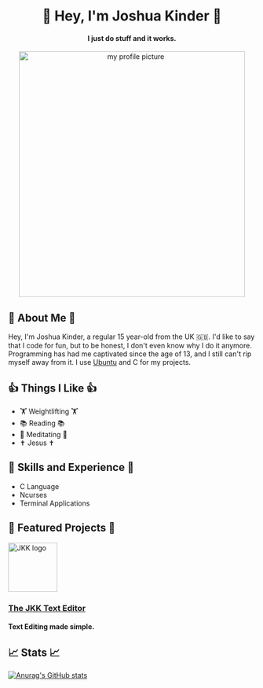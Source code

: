 <div align="center">

  # 👋 Hey, I'm Joshua Kinder 👋

  #### I just do stuff and it works.
  
  <img width=460 height=500 src="https://user-images.githubusercontent.com/97398293/206867045-86d3b8ac-ff89-4fdc-929f-5280f5ff871d.jpg" alt="my profile picture">
  
</div>

## 🧐 About Me 🧐

Hey, I'm Joshua Kinder, a regular 15 year-old from the UK 🇬🇧. I'd like to say that I code for fun, but to be honest, I don't even know why I do it anymore. Programming has had me captivated since the age of 13, and I still can't rip myself away from it. I use [Ubuntu](https://ubuntu.com/) and C for my projects.

## 👍 Things I Like 👍

- 🏋️ Weightlifting 🏋️
- 📚 Reading 📚
- 🧘 Meditating 🧘
- ✝️ Jesus ✝️

## 🔧 Skills and Experience 🔧

- C Language
- Ncurses 
- Terminal Applications

## 🌟 Featured Projects 🌟

<img width=100 height=100 src="https://user-images.githubusercontent.com/97398293/205511616-b54d818c-4dc2-4b56-9734-b6f6a97e4acc.png" alt="JKK logo">

### [The JKK Text Editor](https://github.com/joshjkk/jkk-editor)

#### Text Editing made simple.

## 📈 Stats 📈

[![Anurag's GitHub stats](https://github-readme-stats.vercel.app/api?username=joshjkk&show_icons=true&theme=radical)](https://github.com/anuraghazra/github-readme-stats)
